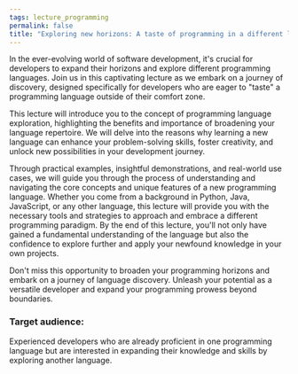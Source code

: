 ```yaml
---
tags: lecture_programming
permalink: false
title: "Exploring new horizons: A taste of programming in a different language"
---
```


In the ever-evolving world of software development, it's crucial for developers to expand their horizons and explore different programming languages. Join us in this captivating lecture as we embark on a journey of discovery, designed specifically for developers who are eager to "taste" a programming language outside of their comfort zone.

This lecture will introduce you to the concept of programming language exploration, highlighting the benefits and importance of broadening your language repertoire. We will delve into the reasons why learning a new language can enhance your problem-solving skills, foster creativity, and unlock new possibilities in your development journey.

Through practical examples, insightful demonstrations, and real-world use cases, we will guide you through the process of understanding and navigating the core concepts and unique features of a new programming language. Whether you come from a background in Python, Java, JavaScript, or any other language, this lecture will provide you with the necessary tools and strategies to approach and embrace a different programming paradigm. By the end of this lecture, you'll not only have gained a fundamental understanding of the language but also the confidence to explore further and apply your newfound knowledge in your own projects.

Don't miss this opportunity to broaden your programming horizons and embark on a journey of language discovery. Unleash your potential as a versatile developer and expand your programming prowess beyond boundaries.

### Target audience:

Experienced developers who are already proficient in one programming language but are interested in expanding their knowledge and skills by exploring another language.
